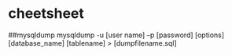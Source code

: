 # cheetsheet

##mysqldump
mysqldump -u [user name] –p [password] [options] [database_name] [tablename] > [dumpfilename.sql]
